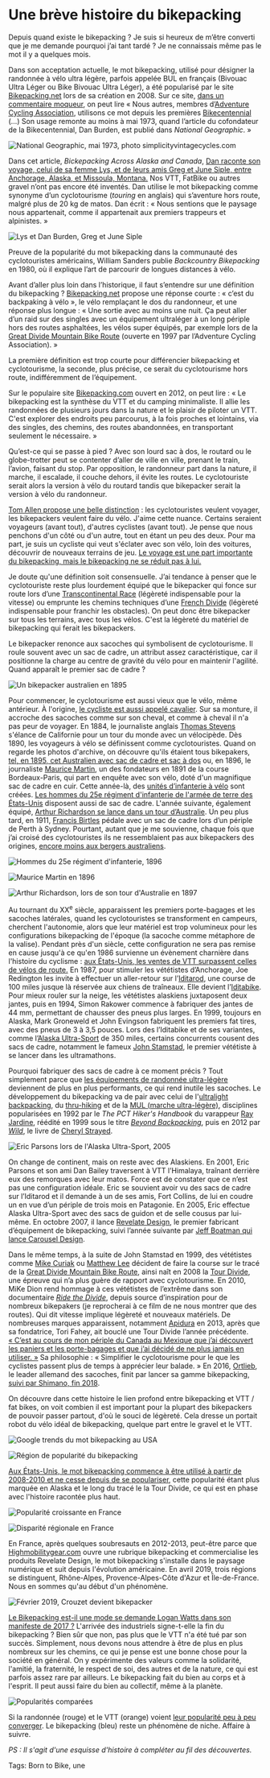 # Une brève histoire du bikepacking

Depuis quand existe le bikepacking ? Je suis si heureux de m’être converti que je me demande pourquoi j’ai tant tardé ? Je ne connaissais même pas le mot il y a quelques mois.<span id="more-51241"></span>

Dans son acceptation actuelle, le mot bikepacking, utilisé pour désigner la randonnée à vélo ultra légère, parfois appelée BUL en français (Bivouac Ultra Léger ou Bike Bivouac Ultra Léger), a été popularisé par le site [Bikepacking.net](http://www.bikepacking.net/) lors de sa création en 2008. Sur ce site, [dans un commentaire moqueur](http://www.bikepacking.net/about/), on peut lire « Nous autres, membres d’[Adventure Cycling Association](https://www.adventurecycling.org/), utilisons ce mot depuis les premières [Bikecentennial](https://en.wikipedia.org/wiki/Bikecentennial) (…) Son usage remonte au moins à mai 1973, quand l’article du cofondateur de la Bikecentennial, Dan Burden, est publié dans *National Geographic*. »

![National Geographic, mai 1973, photo simplicityvintagecycles.com](https://tcrouzet.comhttps://tcrouzet.com/images_tc/2019/04/bkphis_03-600x400.jpg)

Dans cet article, *Bickepacking Across Alaska and Canada*, [Dan raconte son voyage, celui de sa femme Lys, et de leurs amis Greg et June Siple, entre Anchorage, Alaska, et Missoula, Montana.](https://simplicityvintagecycles.com/2012/10/01/cycling-in-print-iv/) Nos VTT, FatBike ou autres gravel n’ont pas encore été inventés. Dan utilise le mot bikepacking comme synonyme d’un cyclotourisme (*touring* en anglais) qui s’aventure hors route, malgré plus de 20 kg de matos. Dan écrit : « Nous sentions que le paysage nous appartenait, comme il appartenait aux premiers trappeurs et alpinistes. »

![Lys et Dan Burden, Greg et June Siple ](https://tcrouzet.comhttps://tcrouzet.com/images_tc/2019/04/bkphis_04-551x450.jpg)

Preuve de la popularité du mot bikepacking dans la communauté des cyclotouristes américains, William Sanders publie *Backcountry Bikepacking* en 1980, où il explique l’art de parcourir de longues distances à vélo.

Avant d’aller plus loin dans l’historique, il faut s’entendre sur une définition du bikepacking ? [Bikepacking.net](http://www.bikepacking.net/about/) propose une réponse courte : « c’est du backpaking à vélo », le vélo remplaçant le dos du randonneur, et une réponse plus longue : « Une sortie avec au moins une nuit. Ça peut aller d’un raid sur des singles avec un équipement ultraléger à un long périple hors des routes asphaltées, les vélos super équipés, par exemple lors de la [Great Divide Mountain Bike Route](https://en.wikipedia.org/wiki/Great_Divide_Mountain_Bike_Route) (ouverte en 1997 par l’Adventure Cycling Association). »

La première définition est trop courte pour différencier bikepacking et cyclotourisme, la seconde, plus précise, ce serait du cyclotourisme hors route, indifféremment de l’équipement.

Sur le populaire site [Bikepacking.com](http://www.bikepacking.com/bikepacking-101/) ouvert en 2012, on peut lire : « Le bikepacking est la synthèse du VTT et du camping minimaliste. Il allie les randonnées de plusieurs jours dans la nature et le plaisir de piloter un VTT. C'est explorer des endroits peu parcourus, à la fois proches et lointains, via des singles, des chemins, des routes abandonnées, en transportant seulement le nécessaire. »

Qu’est-ce qui se passe à pied ? Avec son lourd sac à dos, le routard ou le globe-trotter peut se contenter d’aller de ville en ville, prenant le train, l’avion, faisant du stop. Par opposition, le randonneur part dans la nature, il marche, il escalade, il couche dehors, il évite les routes. Le cyclotouriste serait alors la version à vélo du routard tandis que bikepacker serait la version à vélo du randonneur.

[Tom Allen propose une belle distinction](https://tomsbiketrip.com/whats-really-the-difference-between-bikepacking-cycle-touring/) : les cyclotouristes veulent voyager, les bikepackers veulent faire du vélo. J'aime cette nuance. Certains seraient voyageurs (avant tout), d'autres cyclistes (avant tout). Je pense que nous penchons d'un côté ou d'un autre, tout en étant un peu des deux. Pour ma part, je suis un cycliste qui veut s'éclater avec son vélo, loin des voitures, découvrir de nouveaux terrains de jeu. [Le voyage est une part importante du bikepacking, mais le bikepacking ne se réduit pas à lui.](https://tcrouzet.com/2019/04/22/bikepacking-optimisation-electrique/)

Je doute qu'une définition soit consensuelle. J’ai tendance à penser que le cyclotouriste reste plus lourdement équipé que le bikepacker qui fonce sur route lors d’une [Transcontinental Race](https://www.transcontinental.cc/) (légèreté indispensable pour la vitesse) ou emprunte les chemins techniques d’une [French Divide](http://www.frenchdivide.com/) (légèreté indispensable pour franchir les obstacles). On peut donc être bikepacker sur tous les terrains, avec tous les vélos. C'est la légèreté du matériel de bikepacking qui ferait les bikepackers.

Le bikepacker renonce aux sacoches qui symbolisent de cyclotourisme. Il roule souvent avec un sac de cadre, un attribut assez caractéristique, car il positionne la charge au centre de gravité du vélo pour en maintenir l'agilité. Quand apparaît le premier sac de cadre ?

![Un bikepacker australien en 1895](https://tcrouzet.comhttps://tcrouzet.com/images_tc/2019/04/bkphis_05-366x450.jpg)

Pour commencer, le cyclotourisme est aussi vieux que le vélo, même antérieur. À l'origine, [le cycliste est aussi appelé cavalier](http://velotextes.fr/spip.php?article4). Sur sa monture, il accroche des sacoches comme sur son cheval, et comme à cheval il n'a pas peur de voyager. En 1884, le journaliste anglais [Thomas Stevens](https://fr.wikipedia.org/wiki/Thomas_Stevens) s'élance de Californie pour un tour du monde avec un vélocipède. Dès 1890, les voyageurs à vélo se définissent comme cyclotouristes. Quand on regarde les photos d'archive, on découvre qu'ils étaient tous bikepakers, [tel, en 1895, cet Australien avec sac de cadre et sac à dos](http://cyclocult.tumblr.com/post/81691527040/returned-from-mt-ragged-rush-1000-miles-trip-in) ou, en 1896, le journaliste [Maurice Martin](https://fr.wikipedia.org/wiki/Maurice_Martin_(journaliste)), un des fondateurs en 1891 de la course Bordeaux-Paris, qui part en enquête avec son vélo, doté d'un magnifique sac de cadre en cuir. Cette année-là, des [unités d’infanterie à vélo](https://fr.wikipedia.org/wiki/Infanterie_cycliste) sont créées. [Les hommes du 25e régiment d'infanterie de l'armée de terre des États-Unis](https://www.upworthy.com/the-black-soldiers-who-biked-2000-miles-over-the-mountains-and-out-of-american-history) disposent aussi de sac de cadre. L'année suivante, également équipé, [Arthur Richardson se lance dans un tour d’Australie](https://historicalcycleclub.com.au/news/2018/2/18/arthur-richardson). Un peu plus tard, en 1911, [Francis Birtles](https://fr.wikipedia.org/wiki/Francis_Birtles) pédale avec un sac de cadre lors d’un périple de Perth à Sydney. Pourtant, autant que je me souvienne, chaque fois que j’ai croisé des cyclotouristes ils ne ressemblaient pas aux bikepackers des origines, [encore moins aux bergers australiens](https://veloaficionado.com/blog/australias-bicycle-riding-shearers-of-the-early-twentieth-century).

![Hommes du 25e régiment d'infanterie, 1896](https://tcrouzet.comhttps://tcrouzet.com/images_tc/2019/04/25thregiment_bicycles-600x410.jpg)

![Maurice Martin en 1896](https://tcrouzet.comhttps://tcrouzet.com/images_tc/2019/04/mauricemartin1896-50559-392x450.jpg)

![Arthur Richardson, lors de son tour d'Australie en 1897](https://tcrouzet.comhttps://tcrouzet.com/images_tc/2019/04/richardon-600x399.jpg)

Au tournant du XX<sup>e</sup> siècle, apparaissent les premiers porte-bagages et les sacoches latérales, quand les cyclotouristes se transforment en campeurs, cherchent l'autonomie, alors que leur matériel est trop volumineux pour les configurations bikepacking de l'époque (la sacoche comme métaphore de la valise). Pendant près d'un siècle, cette configuration ne sera pas remise en cause jusqu'à ce qu'en 1986 survienne un évènement charnière dans l'histoire du cyclisme : [aux États-Unis, les ventes de VTT surpassent celles de vélos de route.](https://www.bicycling.com/rides/a20050866/a-history-of-alaskas-iditasport-bike-race/) En 1987, pour stimuler les vététistes d’Anchorage, Joe Redington les invite à effectuer un aller-retour sur l’[Iditarod](https://fr.wikipedia.org/wiki/Iditarod_Trail_Sled_Dog_Race), une course de 100 miles jusque là réservée aux chiens de traîneaux. Elle devient l’[Iditabike](https://iditasportalaska.com/). Pour mieux rouler sur la neige, les vététistes alaskiens juxtaposent deux jantes, puis en 1994, Simon Rakower commence à fabriquer des jantes de 44 mm, permettant de chausser des pneus plus larges. En 1999, toujours en Alaska, Mark Groneweld et John Evingson fabriquent les premiers fat tires, avec des pneus de 3 à 3,5 pouces. Lors des l’Iditabike et de ses variantes, comme l’[Alaska Ultra-Sport](http://www.iditarodtrailinvitational.com/) de 350 miles, certains concurrents cousent des sacs de cadre, notamment le fameux [John Stamstad](https://en.wikipedia.org/wiki/John_Stamstad), le premier vététiste à se lancer dans les ultramathons.

Pourquoi fabriquer des sacs de cadre à ce moment précis ? Tout simplement parce que [les équipements de randonnée ultra-légère](https://www.randonner-leger.org/wiki/doku.php?id=histoire_de_l_equipement_leger) deviennent de plus en plus performants, ce qui rend inutile les sacoches. Le développement du bikepacking va de pair avec celui de l'[ultralight backpacking](https://en.wikipedia.org/wiki/Ultralight_backpacking), du [thru-hiking](https://fr.wikipedia.org/wiki/Thru-hiking) et de la [MUL (marche ultra-légère)](https://fr.wikipedia.org/wiki/Marche_ultra-l%C3%A9g%C3%A8re), disciplines popularisées en 1992 par le *The PCT Hiker's Handbook* du varappeur [Ray Jardine](https://en.wikipedia.org/wiki/Ray_Jardine), réédité en 1999 sous le titre [*Beyond Backpacking*](https://www.amazon.fr/Beyond-Backpacking-Jardines-Lightweight-Hiking/dp/0963235931), puis en 2012 par [*Wild*](https://www.amazon.fr/Wild-Cheryl-STRAYED/dp/2264062207/), le livre de [Cheryl Strayed](https://fr.wikipedia.org/wiki/Cheryl_Strayed).

![Eric Parsons lors de l'Alaska Ultra-Sport, 2005](https://tcrouzet.comhttps://tcrouzet.com/images_tc/2019/04/eric-600x450.jpg)

On change de continent, mais on reste avec des Alaskiens. En 2001, Eric Parsons et son ami Dan Bailey traversent à VTT l’Himalaya, traînant derrière eux des remorques avec leur matos. Force est de constater que ce n’est pas une configuration idéale. Eric se souvient avoir vu des sacs de cadre sur l’Iditarod et il demande à un de ses amis, Fort Collins, de lui en coudre un en vue d’un périple de trois mois en Patagonie. En 2005, Eric effectue Alaska Ultra-Sport avec des sacs de guidon et de selle cousus par lui-même. En octobre 2007, il lance [Revelate Design](https://www.revelatedesigns.com/site/our-roots/), le premier fabricant d’équipement de bikepacking, suivi l’année suivante par [Jeff Boatman qui lance Carousel Design](http://www.highsierratopix.com/community/viewtopic.php?t=3635).

Dans le même temps, à la suite de John Stamstad en 1999, des vététistes comme [Mike Curiak](https://www.slowtwitch.com/Interview/The_Journey_of_Mike_Curiak_3311.html) ou [Matthew Lee](https://www.youtube.com/watch?v=xJqSc0lxpxk) décident de faire la course sur le tracé de la [Great Divide Mountain Bike Route](https://en.wikipedia.org/wiki/Great_Divide_Mountain_Bike_Route), ainsi naît en 2008 la [Tour Divide](https://en.wikipedia.org/wiki/Tour_Divide), une épreuve qui n’a plus guère de rapport avec cyclotourisme. En 2010, MiKe Dion rend hommage à ces vététistes de l’extrême dans son documentaire [*Ride the Divide*](https://vimeo.com/ondemand/14028), depuis source d’inspiration pour de nombreux bikepakers (je reprocherai à ce film de ne nous montrer que des routes). Qui dit vitesse implique légèreté et nouveaux matériels. De nombreuses marques apparaissent, notamment [Apidura](https://www.apidura.com) en 2013, après que sa fondatrice, Tori Fahey, ait bouclé une Tour Divide l’année précédente. [« C’est au cours de mon périple du Canada au Mexique que j’ai découvert les paniers et les porte-bagages et que j’ai décidé de ne plus jamais en utiliser. »](https://www.theguardian.com/lifeandstyle/2016/sep/02/on-the-ride-in-africa-i-realised-that-i-could-do-anything) Sa philosophie : « Simplifier le cyclotourisme pour le que les cyclistes passent plus de temps à apprécier leur balade. » En 2016, [Ortlieb](https://www.ortlieb.com/us/products/bikepacking), le leader allemand des sacoches, finit par lancer sa gamme bikepacking, [suivi par Shimano, fin 2018](https://bike.shimano.com/en-US/information/news/discover--the-new-pro-range-of-gravel-bars-and-bags.html).

On découvre dans cette histoire le lien profond entre bikepacking et VTT / fat bikes, on voit combien il est important pour la plupart des bikepackers de pouvoir passer partout, d'où le souci de légèreté. Cela dresse un portait robot du vélo idéal de bikepacking, quelque part entre le gravel et le VTT.

![Google trends du mot bikepacking au USA](https://trends.google.com/trends/explore?date=all&geo=US&q=bikepacking)

![Région de popularité du bikepacking](https://trends.google.com/trends/explore?date=all&geo=US&q=bikepacking)

[Aux États-Unis, le mot bikepacking commence à être utilisé à partir de 2008-2010 et ne cesse depuis de se populariser](https://trends.google.com/trends/explore?date=all&geo=US&q=bikepacking), cette popularité étant plus marquée en Alaska et le long du tracé le la Tour Divide, ce qui est en phase avec l'histoire racontée plus haut.

![Popularité croissante en France](https://trends.google.com/trends/explore?date=all&geo=FR&q=bikepacking)

![Disparité régionale en France](https://trends.google.com/trends/explore?date=all&geo=FR&q=bikepacking)

En France, après quelques soubresauts en 2012-2013, peut-être parce que [Highmobilitygear.com](https://www.highmobilitygear.com/) ouvre une rubrique bikepacking et commercialise les produits Revelate Design, le mot bikepacking s'installe dans le paysage numérique et suit depuis l'évolution américaine. En avril 2019, trois régions se distinguent, Rhône-Alpes, Provence-Alpes-Côte d'Azur et Île-de-France. Nous en sommes qu'au début d'un phénomène.

![Février 2019, Crouzet devient bikepacker](https://tcrouzet.comhttps://tcrouzet.com/images_tc/2019/04/IMG_2979-1-600x450.jpg)

[Le Bikepacking est-il une mode se demande Logan Watts dans son manifeste de 2017 ?](http://www.bikepacking.com/plog/manifesto/) L'arrivée des industriels signe-t-elle la fin du bikepacking ? Bien sûr que non, pas plus que le VTT n'a été tué par son succès. Simplement, nous devons nous attendre à être de plus en plus nombreux sur les chemins, ce qui je pense est une bonne chose pour la société en général. On y expérimente des valeurs comme la solidarité, l'amitié, la fraternité, le respect de soi, des autres et de la nature, ce qui est parfois assez rare par ailleurs. Le bikepacking fait du bien au corps et à l'esprit. Il peut aussi faire du bien au collectif, même à la planète.

![Popularités comparées](https://tcrouzet.comhttps://tcrouzet.com/images_tc/2019/04/hbk06-600x141.png)

Si la randonnée (rouge) et le VTT (orange) voient [leur popularité peu à peu converger](https://trends.google.com/trends/explore?date=all&geo=US&q=bikepacking,backpacking,MTB). Le bikepacking (bleu) reste un phénomène de niche. Affaire à suivre.

*PS : Il s'agit d'une esquisse d'histoire à compléter au fil des découvertes.*

Tags: Born to Bike, une